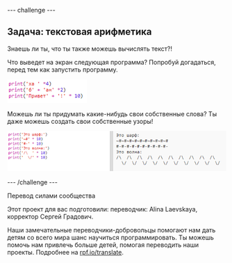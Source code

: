 --- challenge ---

## Задача: текстовая арифметика

Знаешь ли ты, что ты также можешь вычислять текст?!

Что выведет на экран следующая программа? Попробуй догадаться, перед тем как запустить программу.

![снимок экрана](images/me-text-calc.png)

Можешь ли ты придумать какие-нибудь свои собственные слова? Ты даже можешь создать свои собственные узоры!

![снимок экрана](images/me-patterns.png)

--- /challenge ---


Перевод силами сообщества

Этот проект для вас подготовили: переводчик: Alina Laevskaya, корректор Сергей Градович.

Наши замечательные переводчики-добровольцы помогают нам дать детям со всего мира шанс научиться программировать. Ты можешь помочь нам привлечь больше детей, помогая переводить наши проекты. Подробнее на [rpf.io/translate](https://rpf.io/translate).